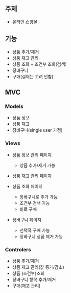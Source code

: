 ## 주제

- 온라인 쇼핑몰

## 기능

- 상품 추가/제거
- 상품 재고 관리
- 상품 조회 + 조건부 조회(검색)
- 장바구니
- 구매(결제는 고려 안함)

## MVC

### Models

- 상품 정보
- 상품 재고
- 장바구니(single user 가정)

### Views

- 상품 정보 관리 페이지
  - 상품 추가/제거 가능

- 상품 재고 관리 페이지

- 상품 조회 페이지
  - 장바구니로 추가 가능
  - 조건부 검색 가능
  - 바로 구매

- 장바구니 페이지
  - 선택적 구매 가능
  - 장바구니 상품 제거 가능

### Controlers

- 상품 추가/제거
- 상품 재고 관리(값 증가/감소)
- 상품 (조건부)조회
- 장바구니 항목 추가/제거
- 구매(재고 관리)
